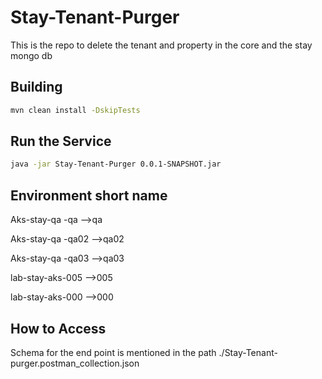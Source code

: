 # Stay-Tenant-Purger

This is the repo to delete the tenant and property in the core and the stay mongo db


## Building

```bash
mvn clean install -DskipTests
```
## Run the Service
```bash
java -jar Stay-Tenant-Purger 0.0.1-SNAPSHOT.jar
```
## Environment short name

Aks-stay-qa -qa     -->qa 

Aks-stay-qa -qa02   -->qa02

Aks-stay-qa -qa03   -->qa03

lab-stay-aks-005    -->005

lab-stay-aks-000    -->000
## How to Access
Schema for the end point is mentioned in the path ./Stay-Tenant-purger.postman_collection.json
